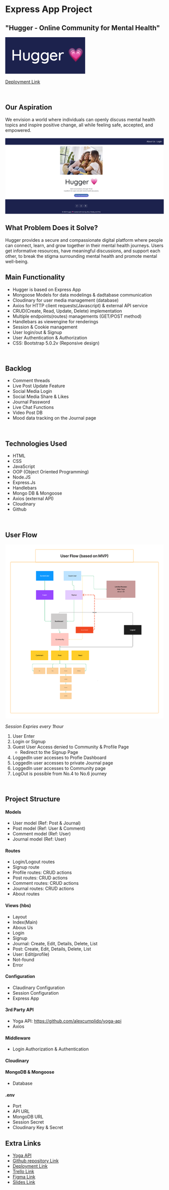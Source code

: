 
# Express App Project
## "Hugger - Online Community for Mental Health" 

<img src="./public/images/Hugger Logo.png" alt="Alt text" title="Optional title">

[Deployment Link](https://bam-hugger.adaptable.app)

<br>

## Our Aspiration
We envision a world where individuals can openly discuss mental health topics and inspire positive change, all while feeling safe, accepted, and empowered.
<br>
<br>
<img src="./public/images/Hugger project main.png" alt="Alt text" title="Optional title">
<br>

## What Problem Does it Solve?
Hugger provides a secure and compassionate digital platform where people can connect, learn, and grow together in their mental health journeys. Users get informative resources, have meaningful discussions, and support each other, to break the stigma surrounding mental health and promote mental well-being. 
<br>

## Main Functionality
- Hugger is based on Express App 
- Mongoose Models for data modelings & dadtabase communication 
- Cloudinary for user media management (database)
- Axios for HTTP client requests(Javascript) & external API service
- CRUD(Create, Read, Update, Delete) implementation
- Multiple endpoints(routes) managements (GET/POST method) 
- Handlebars as viewengine for renderings
- Session & Cookie management 
- User login/out & Signup 
- User Authentication & Authorization
- CSS: Bootstrap 5.0.2v (Reponsive design)

<br>

## Backlog
- Comment threads
- Live Post Update Feature
- Social Media Login
- Social Media Share & Likes
- Journal Password
- Live Chat Functions
- Video Post DB 
- Mood data tracking on the Journal page

<br>

## Technologies Used
- HTML
- CSS
- JavaScript
- OOP (Object Oriented Programming)
- Node.JS
- Express.Js
- Handlebars
- Mongo DB & Mongoose
- Axios (external API)
- Cloudinary 
- Github 


<br>

## User Flow

<img src="./public/images/Userflow.png" alt="UserFlow" title="Optional title">

*Session Expries every 1hour*
1. User Enter
2. Login or Signup
3. Guest User Access denied to Community & Profile Page
   -  Redirect to the Signup Page
4. LoggedIn user accesses to Profie Dashboard
5. LoggedIn user accesses to private Journal page
6. LoggedIn user accesses to Community page
7. LogOut is possible from No.4 to No.6 journey

<br>

## Project Structure
#### Models
- User model (Ref: Post & Journal)
- Post model (Ref: User & Comment)
- Comment model (Ref: User)
- Journal model (Ref: User)

#### Routes
- Login/Logout routes
- Signup route
- Profile routes: CRUD actions
- Post routes: CRUD actions
- Comment routes: CRUD actions
- Journal routes: CRUD actions
- About routes

#### Views (hbs)
- Layout
- Index(Main)
- Abous Us
- Login
- Signup
- Journal: Create, Edit, Details, Delete, List
- Post: Create, Edit, Details, Delete, List
- User: Edit(profile)
- Not-found
- Error

#### Configuration
- Claudinary Configuration
- Session Configuration
- Express App

#### 3rd Party API
- Yoga API: https://github.com/alexcumplido/yoga-api
- Axios 

#### Middleware
- Login Authorization & Authentication 

#### Cloudinary

#### MongoDB & Mongoose 
- Database 

#### .env
- Port
- API URL
- MongoDB URL
- Session Secret 
- Cloudinary Key & Secret  


## Extra Links
- [Yoga API](https://github.com/alexcumplido/yoga-api)
- [Github repository Link](https://github.com/virgoeun/WD-PR2-BAM)
- [Deployment Link](http://localhost:3000/)
- [Trello Link](https://trello.com/b/Qal8Yq1j/%E2%AD%90%EF%B8%8F-ironhack-wd-project-2-bam)
- [Figma Link](https://www.figma.com/file/4GYLhDwu2LBHAiB4aH2nvd/Hugger-User-Flows-%26-Backlogs?type=whiteboard&t=5yOnyTPw0v982G6o-0)
- [Slides Link](https://docs.google.com/presentation/d/1cjEvEim-JHhBTwSs8KTZ3oTR5vuaugeUTwzCeFCFzM4/edit#slide=id.g2775d7d4e5c_0_452)


